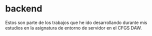 # backend
Estos son parte de los trabajos que he ido desarrollando durante mis estudios en la asignatura de entorno de servidor en el CFGS DAW.
